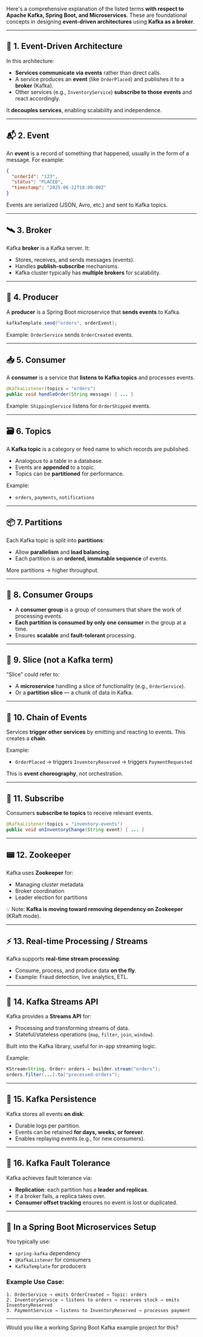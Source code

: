 Here's a comprehensive explanation of the listed terms **with respect to Apache Kafka, Spring Boot, and Microservices**. These are foundational concepts in designing **event-driven architectures** using **Kafka as a broker**.

---

## 🧱 **1. Event-Driven Architecture**

In this architecture:

* **Services communicate via events** rather than direct calls.
* A service produces an **event** (like `OrderPlaced`) and publishes it to a **broker** (Kafka).
* Other services (e.g., `InventoryService`) **subscribe to those events** and react accordingly.

It **decouples services**, enabling scalability and independence.

---

## 📬 **2. Event**

An **event** is a record of something that happened, usually in the form of a message. For example:

```json
{
  "orderId": "123",
  "status": "PLACED",
  "timestamp": "2025-06-22T10:00:00Z"
}
```

Events are serialized (JSON, Avro, etc.) and sent to Kafka topics.

---

## 🛰️ **3. Broker**

Kafka **broker** is a Kafka server. It:

* Stores, receives, and sends messages (events).
* Handles **publish-subscribe** mechanisms.
* Kafka cluster typically has **multiple brokers** for scalability.

---

## 📨 **4. Producer**

A **producer** is a Spring Boot microservice that **sends events** to Kafka.

```java
kafkaTemplate.send("orders", orderEvent);
```

Example: `OrderService` sends `OrderCreated` events.

---

## 📥 **5. Consumer**

A **consumer** is a service that **listens to Kafka topics** and processes events.

```java
@KafkaListener(topics = "orders")
public void handleOrder(String message) { ... }
```

Example: `ShippingService` listens for `OrderShipped` events.

---

## 🗃️ **6. Topics**

A **Kafka topic** is a category or feed name to which records are published.

* Analogous to a table in a database.
* Events are **appended** to a topic.
* Topics can be **partitioned** for performance.

Example:

* `orders`, `payments`, `notifications`

---

## 📦 **7. Partitions**

Each Kafka topic is split into **partitions**:

* Allow **parallelism** and **load balancing**.
* Each partition is an **ordered, immutable sequence** of events.

More partitions → higher throughput.

---

## 👥 **8. Consumer Groups**

* A **consumer group** is a group of consumers that share the work of processing events.
* **Each partition is consumed by only one consumer** in the group at a time.
* Ensures **scalable** and **fault-tolerant** processing.

---

## 🧩 **9. Slice (not a Kafka term)**

“Slice” could refer to:

* A **microservice** handling a slice of functionality (e.g., `OrderService`).
* Or a **partition slice** — a chunk of data in Kafka.

---

## 🔗 **10. Chain of Events**

Services **trigger other services** by emitting and reacting to events. This creates a **chain**.

Example:

* `OrderPlaced` → triggers `InventoryReserved` → triggers `PaymentRequested`

This is **event choreography**, not orchestration.

---

## 📡 **11. Subscribe**

Consumers **subscribe to topics** to receive relevant events.

```java
@KafkaListener(topics = "inventory-events")
public void onInventoryChange(String event) { ... }
```

---

## 📟 **12. Zookeeper**

Kafka uses **Zookeeper** for:

* Managing cluster metadata
* Broker coordination
* Leader election for partitions

💡 Note: **Kafka is moving toward removing dependency on Zookeeper** (KRaft mode).

---

## ⚡ **13. Real-time Processing / Streams**

Kafka supports **real-time stream processing**:

* Consume, process, and produce data **on the fly**.
* Example: Fraud detection, live analytics, ETL.

---

## 🔀 **14. Kafka Streams API**

Kafka provides a **Streams API** for:

* Processing and transforming streams of data.
* Stateful/stateless operations (`map`, `filter`, `join`, `window`).

Built into the Kafka library, useful for in-app streaming logic.

Example:

```java
KStream<String, Order> orders = builder.stream("orders");
orders.filter(...).to("processed-orders");
```

---

## 🧾 **15. Kafka Persistence**

Kafka stores all events **on disk**:

* Durable logs per partition.
* Events can be retained **for days, weeks, or forever**.
* Enables replaying events (e.g., for new consumers).

---

## 💪 **16. Kafka Fault Tolerance**

Kafka achieves fault tolerance via:

* **Replication**: each partition has a **leader and replicas**.
* If a broker fails, a replica takes over.
* **Consumer offset tracking** ensures no event is lost or duplicated.

---

## 🔧 In a Spring Boot Microservices Setup

You typically use:

* `spring-kafka` dependency
* `@KafkaListener` for consumers
* `KafkaTemplate` for producers

### Example Use Case:

```plaintext
1. OrderService → emits OrderCreated → Topic: orders
2. InventoryService → listens to orders → reserves stock → emits InventoryReserved
3. PaymentService → listens to InventoryReserved → processes payment
```

---

Would you like a working Spring Boot Kafka example project for this?
